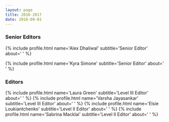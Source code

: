 ```yaml
---
layout: page
title: 2016-2017
date: 2016-09-01
---
```

### Senior Editors

{% include profile.html
name='Alex Dhaliwal'
subtitle='Senior Editor'
about='
'
%}

{% include profile.html
name='Kyra Simone'
subtitle='Senior Editor'
about='
'
%}

### Editors
{% include profile.html
name='Laura Green'
subtitle='Level III Editor'
about='
'
%}
{% include profile.html
name='Varsha Jayasankar'
subtitle='Level III Editor'
about='
'
%}
{% include profile.html
name='Elsie Loukiantchenko'
subtitle='Level II Editor'
about='
'
%}
{% include profile.html
name='Sabrina Macklai'
subtitle='Level II Editor'
about='
'
%}
